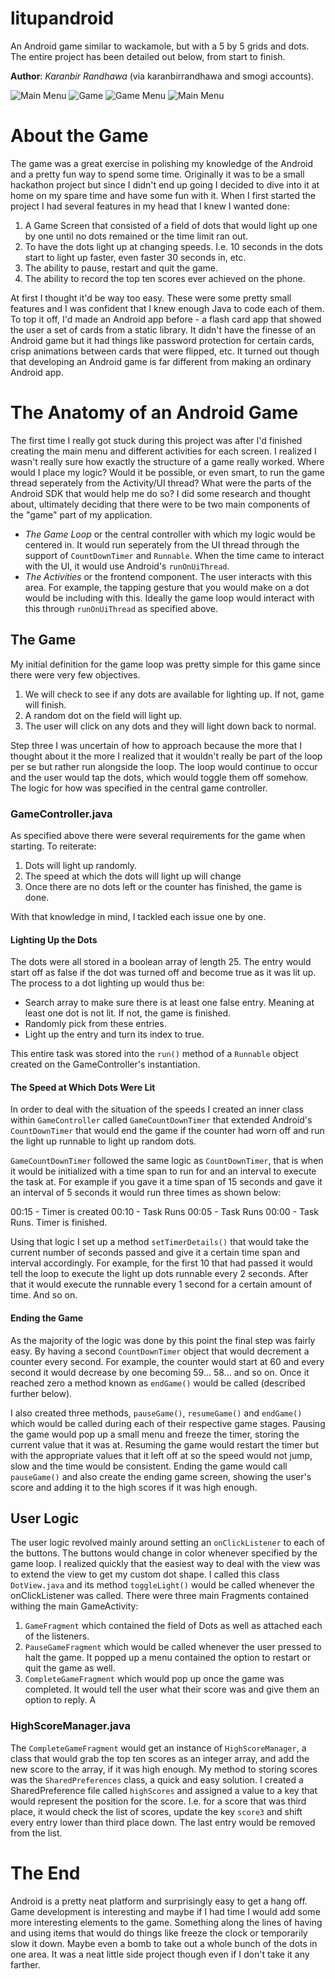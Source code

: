 litupandroid
============

An Android game similar to wackamole, but with a 5 by 5 grids and dots. The entire project has been detailed out below, from start to finish.

__Author__: _Karanbir Randhawa_ (via karanbirrandhawa and smogi accounts).

![Main Menu](screenshots/Screenshot_menu)
![Game](screenshots/Screenshot_game)
![Game Menu](screenshots/Screenshot_menu)
![Main Menu](screenshots/Screenshot_menu)

# About the Game

The game was a great exercise in polishing my knowledge of the Android and a pretty fun way to spend some time. Originally it was to be a small hackathon project but since I didn't end up going I decided to dive into it at home on my spare time and have some fun with it. When I first started the project I had several features in my head that I knew I wanted done:

1. A Game Screen that consisted of a field of dots that would light up one by one until no dots remained or the time limit ran out.
2. To have the dots light up at changing speeds. I.e. 10 seconds in the dots start to light up faster, even faster 30 seconds in, etc.
3. The ability to pause, restart and quit the game.
4. The ability to record  the top ten scores ever  achieved on the phone.

At first I thought it'd be way too easy. These were some pretty small features and I was confident that I knew enough Java to code each of them. To top it off, I'd made an Android app before - a flash card app that showed the user a set of cards from a static library. It didn't have the finesse of an Android game but it had things like password protection for certain cards, crisp animations between cards that were flipped, etc. It turned out though that developing an Android game is far different from making an ordinary Android app.

# The Anatomy of an Android Game

The first time I really got stuck during this project was after I'd finished creating the main menu and different activities for each screen. I realized I wasn't really sure how exactly the structure of a game really worked. Where would I place my logic? Would it be possible, or even smart, to run the game thread seperately from the Activity/UI thread? What were the parts of the Android SDK that would help me do so? I did some research and thought about, ultimately deciding that there were to be two main components of the "game" part of my application.

* _The Game Loop_ or the central controller with which my logic would be centered in. It would run seperately from the UI thread through the support of `CountDownTimer` and `Runnable`. When the time came to interact with the UI, it would use Android's `runOnUiThread`.
* _The Activities_ or the frontend component. The user interacts with this area. For example, the tapping gesture that you would make on a dot would be including with this. Ideally the game loop would interact with this through `runOnUiThread` as specified above.

## The Game 

My initial definition for the game loop was pretty simple for this game since there were very few objectives. 

1. We will check to see if any dots are available for lighting up. If not, game will finish. 
2. A random dot on the field will light up.
3. The user will click on any dots and they will light down back to normal. 

Step three I was uncertain of how to approach because the more that I thought about it the more I realized that it wouldn't really be part of the loop per se but rather run alongside the loop. The loop would continue to occur and the user would tap the dots, which would toggle them off somehow. The logic for how was specified in the central game controller.

### GameController.java

As specified above there were several requirements for the game when starting. To reiterate:

1. Dots will light up randomly. 
2. The speed at which the dots will light up will change
3. Once there are no dots left or the counter has finished, the game is done. 

With that knowledge in mind, I tackled each issue one by one.

#### Lighting Up the Dots

The dots were all stored in a boolean array of length 25. The entry would start off as false if the dot was turned off and become true as it was lit up. The process to a dot lighting up would thus be:

* Search array to make sure there is at least one false entry.  Meaning at least one dot is not lit. If not, the game is finished.
* Randomly pick from these entries. 
* Light up the entry and turn its index to true. 

This entire task was stored into the `run()` method of a `Runnable` object created on the GameController's instantiation.

#### The Speed at Which Dots Were Lit

In order to deal with the situation of the speeds I created an inner class within `GameController` called `GameCountDownTimer` that extended Android's `CountDownTimer` that would end the game if the counter had worn off and run the light up runnable to light up random dots. 

`GameCountDownTimer` followed the same logic as `CountDownTimer`, that is when it would be initialized with a time span to run for and an interval to execute the task at. For example if you gave it a time span of 15 seconds and gave it an interval of 5 seconds it would run three times as shown below:

00:15 - Timer is created
00:10 - Task Runs 
00:05 - Task Runs 
00:00 - Task Runs. Timer is finished. 

Using that logic I set up a method `setTimerDetails()` that would take the current number of seconds passed and give it a certain time span and interval accordingly. For example, for the first 10 that had passed it would tell the loop to execute the light up dots runnable every 2 seconds. After that it would execute the runnable every 1 second for a certain amount of time. And so on. 

#### Ending the Game

As the majority of the logic was done by this point the final step was fairly easy. By having a second `CountDownTimer` object that would decrement a counter every second. For example, the counter would start at 60 and every second it would decrease by one becoming 59... 58... and so on. Once it reached zero a method known as `endGame()` would be called (described further below).

I also created three methods, `pauseGame()`, `resumeGame()` and `endGame()` which would be called during each of their respective game stages. Pausing the game would pop up a small menu and freeze the timer, storing the current value that it was at. Resuming the game would restart the timer but with the appropriate values that it left off at so the speed would not jump, slow and the time would be consistent. Ending the game would call `pauseGame()` and also create the ending game screen, showing the user's score and adding it to the high scores if it was high enough.

## User Logic

The user logic revolved mainly around setting an `onClickListener` to each of the buttons. The buttons would change in color whenever specified by the game loop. I realized quickly that the easiest way to deal with the view was to extend the view to get my custom dot shape. I called this class `DotView.java` and its method `toggleLight()` would be called whenever the onClickListener was called.  There were three main Fragments contained withing the main GameActivity:

1. `GameFragment` which contained the field of Dots as well as attached each of the listeners. 
2. `PauseGameFragment` which would be called whenever the user pressed to halt the game. It popped up a menu contained the option to restart or quit the game as well.  
3. `CompleteGameFragment` which would pop up once the game was completed. It would tell the user what their score was and give them an option to reply. A

### HighScoreManager.java

The `CompleteGameFragment` would get an instance of `HighScoreManager`, a class that would grab the top ten scores as an integer array, and add the new score to the array, if it was high enough. My method to storing scores was the `SharedPreferences` class, a quick and easy solution. I created a SharedPreference file called `highScores` and assigned a value to a key that would represent the position for the score. I.e. for a score that was third place, it would check the list of scores, update the key `score3` and shift every entry lower than third place down. The last entry would be removed from the list.

# The End

Android is a pretty neat platform and surprisingly easy to get a hang off. Game development is interesting and maybe if I had time I would add some more interesting elements to the game. Something along the lines of having and using items that would do things like freeze the clock or temporarily slow it down. Maybe even a bomb to take out a whole bunch of the dots in one area. It was a neat little side project though even if I don't take it any farther.
